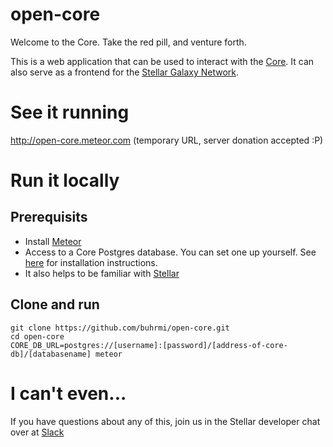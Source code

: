 # open-core
Welcome to the Core. Take the red pill, and venture forth.

This is a web application that can be used to interact with the [Core](http://github.com/buhrmi/core). It can also serve as a frontend for the [Stellar Galaxy Network](http://www.stellar.org/galaxy).

# See it running
http://open-core.meteor.com (temporary URL, server donation accepted :P)

# Run it locally

## Prerequisits

* Install [Meteor](http://meteor.com/install)
* Access to a Core Postgres database. You can set one up yourself. See [here](https://github.com/buhrmi/core/blob/master/INSTALL.md) for installation instructions.
* It also helps to be familiar with [Stellar](https://www.stellar.org/galaxy/)

## Clone and run

    git clone https://github.com/buhrmi/open-core.git
    cd open-core
    CORE_DB_URL=postgres://[username]:[password]/[address-of-core-db]/[databasename] meteor

# I can't even...

If you have questions about any of this, join us in the Stellar developer chat over at [Slack](https://stellar-public.slack.com/messages/dev/)
